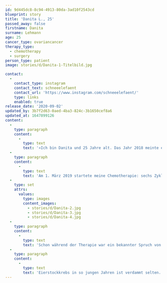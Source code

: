 ```yaml
---
id: 9d445dc8-8c94-4913-80da-3ad10f2543cd
blueprint: story
title: 'Danita L., 25'
passed_away: false
firstname: Danita
surname: Lehmann
age: 25
cancer_type: ovariancancer
therapy_type:
  - chemotherapy
  - surgery
person_type: patient
image: stories/d/Danita-1-Titelbild.jpg

contact:
  -
    contact_type: instagram
    contact_text: schneeelefaent
    contact_url: 'https://www.instagram.com/schneeelefaent/'
    type: links
    enabled: true
release_date: '2020-09-02'
updated_by: 3b7f2d63-0aed-4ba3-824c-3b1650cef8a6
updated_at: 1647899126
content:
  -
    type: paragraph
    content:
      -
        type: text
        text: '»Ich bin Danita und 25 Jahre alt. Das Jahr 2018 meinte es nicht wirklich gut mit mir. Erst bekam mein Vater die Diagnose MS und ist seither auf einer Körperhälfte gelähmt und dann wurde ich im November mit einer akuten Blutarmut (Hb4,8) in die Notaufnahme gebracht. Zuerst wurde ich nach drei Tagen mit der Diagnose ›Sie haben zu viel Ibuprofen genommen‹ wieder nach Hause entlassen. Als mein Hausarzt mich aber zwei Wochen später erneut in die Notaufnahme schickte, kam am Ende die Diagnose ›Eierstockkrebs im Stadium Figo 3c (fortgeschritten)‹ heraus. Ich war 23 Jahre alt und hatte Krebs überall im Bauch. Ich durfte nichts mehr essen und wurde wenige Wochen später in einer 13-stündigen Operation von sämtlichen Organen sowie dem Tumor befreit. Der Krebs hatte gestreut: auf den Darm, Magen, Galle, Bauchwand, Lymphknoten, Gebärmutter usw… Ich kann keine Kinder mehr bekommen und vom normalen Essen bin ich weit entfernt.'
  -
    type: paragraph
    content:
      -
        type: text
        text: 'Am 1. März 2019 startete meine Chemotherapie: sechs Zyklen mit drei verschiedenen Chemos. Es war eine verdammt schwere Zeit, ich wurde noch fünf weitere Male operiert und wochenlange Krankenhausaufenthalte waren für mich Normalität. Jetzt erst vor Kurzem, am 17. Juli 2020, habe ich die letzte Avastin-Gabe bekommen. Die Therapie hatte mich nach den sechs Zyklen noch insgesamt ein Jahr begleitet. Nebenwirkung nach Nebenwirkung hatte mich getroffen. Aber das was zählt ist: Ich bin aktuell krebsfrei 😇.'
  -
    type: set
    attrs:
      values:
        type: images
        content_images:
          - stories/d/Danita-2.jpg
          - stories/d/Danita-3.jpg
          - stories/d/Danita-4.jpg
  -
    type: paragraph
    content:
      -
        type: text
        text: 'Schon während der Therapie war ein bekannter Spruch von mir: "Let''s Rock! Es geht immer noch schlimmer!" Genau das habe ich mir immer gedacht. Es gibt immer irgendwo auf der Welt einen Menschen, dem es noch schlechter geht als mir gerade!'
  -
    type: paragraph
    content:
      -
        type: text
        text: 'Eierstockkrebs in so jungen Jahren ist verdammt selten. Ich habe nach Gleichgesinnten gesucht und in der ganzen Zeit gerade einmal zwei Leute über das Internet kennengelernt, die das selbe durchlebt haben und dabei auch so jung waren. Genau deshalb möchte ich, dass meine Geschichte ein Gesicht bekommt. Ich bin da, mich gibt es wirklich und wenn du dich alleine fühlst und deine Ängste Überhand nehmen, hoffe ich, dass du diesen Text findest und er dir zeigt: Auch junge Menschen können Krebs bekommen und wieder KREBSFREI werden! In diesem Sinne: Let''s Rock! Denn es geht immer noch schlimmer💪❤😇.«'
---
```

